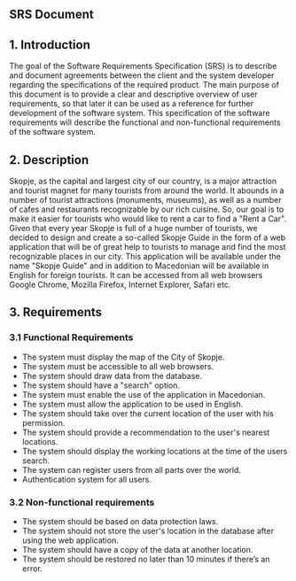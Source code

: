 ## SRS Document

## 1. Introduction

The goal of the Software Requirements Specification (SRS) is to describe and document agreements between the client and the system developer regarding the specifications of the required product. The main purpose of this document is to provide a clear and descriptive overview of user requirements, so that later it can be used as a reference for further development of the software system. This specification of the software requirements will describe the functional and non-functional requirements of the software system.

## 2. Description

Skopje, as the capital and largest city of our country, is a major attraction and tourist magnet for many tourists from around the world. It abounds in a number of tourist attractions (monuments, museums), as well as a number of cafes and restaurants recognizable by our rich cuisine. So, our goal is to make it easier for tourists who would like to rent a car to find a "Rent a Car". Given that every year Skopje is full of a huge number of tourists, we decided to design and create a so-called Skopje Guide in the form of a web application that will be of great help to tourists to manage and find the most recognizable places in our city. This application will be available under the name "Skopje Guide" and in addition to Macedonian will be available in English for foreign tourists. It can be accessed from all web browsers Google Chrome, Mozilla Firefox, Internet Explorer, Safari etc.

## 3. Requirements
### 3.1 Functional Requirements
* The system must display the map of the City of Skopje.
* The system must be accessible to all web browsers.
* The system should draw data from the database.
* The system should have a "search" option.
* The system must enable the use of the application in Macedonian.
* The system must allow the application to be used in English.
* The system should take over the current location of the user with his permission.
* The system should provide a recommendation to the user's nearest locations.
* The system should display the working locations at the time of the users search.
* The system can register users from all parts over the world.
* Authentication system for all users.

### 3.2 Non-functional requirements
* The system should be based on data protection laws.
* The system should not store the user's location in the database after using the web application.
* The system should have a copy of the data at another location.
* The system should be restored no later than 10 minutes if there’s an error.
